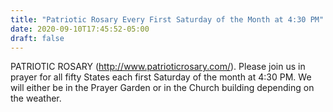 ```yaml
---
title: "Patriotic Rosary Every First Saturday of the Month at 4:30 PM"
date: 2020-09-10T17:45:52-05:00
draft: false
---
```

PATRIOTIC ROSARY (http://www.patrioticrosary.com/). Please join us in prayer for all fifty States each first Saturday of the month at 4:30 PM. We will either be in the Prayer Garden or in the Church building depending on the weather.
<!--more-->